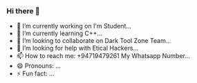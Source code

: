 ### Hi there 👋



- 🔭 I’m currently working on I'm Student... 
- 🌱 I’m currently learning C++...
- 👯 I’m looking to collaborate on Dark Tool Zone Team... 
- 🤔 I’m looking for help with Etical Hackers... 
- 📫 How to reach me: +94719479261 My Whatsapp Number...
- 😄 Pronouns: ...
- ⚡ Fun fact: ...
